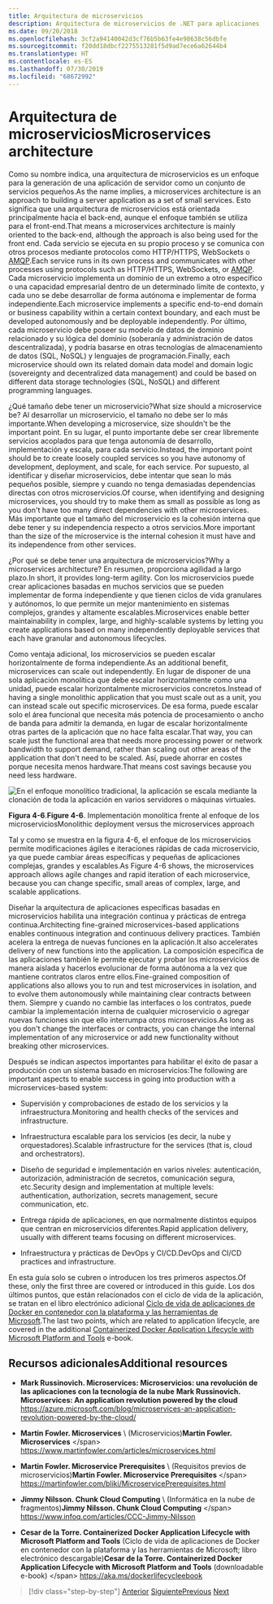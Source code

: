 ```yaml
---
title: Arquitectura de microservicios
description: Arquitectura de microservicios de .NET para aplicaciones .NET en contenedor | Vista desde unos 9000 metros de la arquitectura de microservicios.
ms.date: 09/20/2018
ms.openlocfilehash: 3cf2a94140042d3cf76b5b63fe4e98638c56dbfe
ms.sourcegitcommit: f20dd18dbcf2275513281f5d9ad7ece6a62644b4
ms.translationtype: HT
ms.contentlocale: es-ES
ms.lasthandoff: 07/30/2019
ms.locfileid: "68672992"
---
```

# <a name="microservices-architecture"></a><span data-ttu-id="2c00b-103">Arquitectura de microservicios</span><span class="sxs-lookup"><span data-stu-id="2c00b-103">Microservices architecture</span></span>

<span data-ttu-id="2c00b-104">Como su nombre indica, una arquitectura de microservicios es un enfoque para la generación de una aplicación de servidor como un conjunto de servicios pequeños.</span><span class="sxs-lookup"><span data-stu-id="2c00b-104">As the name implies, a microservices architecture is an approach to building a server application as a set of small services.</span></span> <span data-ttu-id="2c00b-105">Esto significa que una arquitectura de microservicios está orientada principalmente hacia el back-end, aunque el enfoque también se utiliza para el front-end.</span><span class="sxs-lookup"><span data-stu-id="2c00b-105">That means a microservices architecture is mainly oriented to the back-end, although the approach is also being used for the front end.</span></span> <span data-ttu-id="2c00b-106">Cada servicio se ejecuta en su propio proceso y se comunica con otros procesos mediante protocolos como HTTP/HTTPS, WebSockets o [AMQP](https://en.wikipedia.org/wiki/Advanced_Message_Queuing_Protocol).</span><span class="sxs-lookup"><span data-stu-id="2c00b-106">Each service runs in its own process and communicates with other processes using protocols such as HTTP/HTTPS, WebSockets, or [AMQP](https://en.wikipedia.org/wiki/Advanced_Message_Queuing_Protocol).</span></span> <span data-ttu-id="2c00b-107">Cada microservicio implementa un dominio de un extremo a otro específico o una capacidad empresarial dentro de un determinado límite de contexto, y cada uno se debe desarrollar de forma autónoma e implementar de forma independiente.</span><span class="sxs-lookup"><span data-stu-id="2c00b-107">Each microservice implements a specific end-to-end domain or business capability within a certain context boundary, and each must be developed autonomously and be deployable independently.</span></span> <span data-ttu-id="2c00b-108">Por último, cada microservicio debe poseer su modelo de datos de dominio relacionado y su lógica del dominio (soberanía y administración de datos descentralizada), y podría basarse en otras tecnologías de almacenamiento de datos (SQL, NoSQL) y lenguajes de programación.</span><span class="sxs-lookup"><span data-stu-id="2c00b-108">Finally, each microservice should own its related domain data model and domain logic (sovereignty and decentralized data management) and could be based on different data storage technologies (SQL, NoSQL) and different programming languages.</span></span>

<span data-ttu-id="2c00b-109">¿Qué tamaño debe tener un microservicio?</span><span class="sxs-lookup"><span data-stu-id="2c00b-109">What size should a microservice be?</span></span> <span data-ttu-id="2c00b-110">Al desarrollar un microservicio, el tamaño no debe ser lo más importante.</span><span class="sxs-lookup"><span data-stu-id="2c00b-110">When developing a microservice, size shouldn't be the important point.</span></span> <span data-ttu-id="2c00b-111">En su lugar, el punto importante debe ser crear libremente servicios acoplados para que tenga autonomía de desarrollo, implementación y escala, para cada servicio.</span><span class="sxs-lookup"><span data-stu-id="2c00b-111">Instead, the important point should be to create loosely coupled services so you have autonomy of development, deployment, and scale, for each service.</span></span> <span data-ttu-id="2c00b-112">Por supuesto, al identificar y diseñar microservicios, debe intentar que sean lo más pequeños posible, siempre y cuando no tenga demasiadas dependencias directas con otros microservicios.</span><span class="sxs-lookup"><span data-stu-id="2c00b-112">Of course, when identifying and designing microservices, you should try to make them as small as possible as long as you don't have too many direct dependencies with other microservices.</span></span> <span data-ttu-id="2c00b-113">Más importante que el tamaño del microservicio es la cohesión interna que debe tener y su independencia respecto a otros servicios.</span><span class="sxs-lookup"><span data-stu-id="2c00b-113">More important than the size of the microservice is the internal cohesion it must have and its independence from other services.</span></span>

<span data-ttu-id="2c00b-114">¿Por qué se debe tener una arquitectura de microservicios?</span><span class="sxs-lookup"><span data-stu-id="2c00b-114">Why a microservices architecture?</span></span> <span data-ttu-id="2c00b-115">En resumen, proporciona agilidad a largo plazo.</span><span class="sxs-lookup"><span data-stu-id="2c00b-115">In short, it provides long-term agility.</span></span> <span data-ttu-id="2c00b-116">Con los microservicios puede crear aplicaciones basadas en muchos servicios que se pueden implementar de forma independiente y que tienen ciclos de vida granulares y autónomos, lo que permite un mejor mantenimiento en sistemas complejos, grandes y altamente escalables.</span><span class="sxs-lookup"><span data-stu-id="2c00b-116">Microservices enable better maintainability in complex, large, and highly-scalable systems by letting you create applications based on many independently deployable services that each have granular and autonomous lifecycles.</span></span>

<span data-ttu-id="2c00b-117">Como ventaja adicional, los microservicios se pueden escalar horizontalmente de forma independiente.</span><span class="sxs-lookup"><span data-stu-id="2c00b-117">As an additional benefit, microservices can scale out independently.</span></span> <span data-ttu-id="2c00b-118">En lugar de disponer de una sola aplicación monolítica que debe escalar horizontalmente como una unidad, puede escalar horizontalmente microservicios concretos.</span><span class="sxs-lookup"><span data-stu-id="2c00b-118">Instead of having a single monolithic application that you must scale out as a unit, you can instead scale out specific microservices.</span></span> <span data-ttu-id="2c00b-119">De esa forma, puede escalar solo el área funcional que necesita más potencia de procesamiento o ancho de banda para admitir la demanda, en lugar de escalar horizontalmente otras partes de la aplicación que no hace falta escalar.</span><span class="sxs-lookup"><span data-stu-id="2c00b-119">That way, you can scale just the functional area that needs more processing power or network bandwidth to support demand, rather than scaling out other areas of the application that don't need to be scaled.</span></span> <span data-ttu-id="2c00b-120">Así, puede ahorrar en costes porque necesita menos hardware.</span><span class="sxs-lookup"><span data-stu-id="2c00b-120">That means cost savings because you need less hardware.</span></span>

![En el enfoque monolítico tradicional, la aplicación se escala mediante la clonación de toda la aplicación en varios servidores o máquinas virtuales.](./media/image6.png)

<span data-ttu-id="2c00b-123">**Figura 4-6**.</span><span class="sxs-lookup"><span data-stu-id="2c00b-123">**Figure 4-6**.</span></span> <span data-ttu-id="2c00b-124">Implementación monolítica frente al enfoque de los microservicios</span><span class="sxs-lookup"><span data-stu-id="2c00b-124">Monolithic deployment versus the microservices approach</span></span>

<span data-ttu-id="2c00b-125">Tal y como se muestra en la figura 4-6, el enfoque de los microservicios permite modificaciones ágiles e iteraciones rápidas de cada microservicio, ya que puede cambiar áreas específicas y pequeñas de aplicaciones complejas, grandes y escalables.</span><span class="sxs-lookup"><span data-stu-id="2c00b-125">As Figure 4-6 shows, the microservices approach allows agile changes and rapid iteration of each microservice, because you can change specific, small areas of complex, large, and scalable applications.</span></span>

<span data-ttu-id="2c00b-126">Diseñar la arquitectura de aplicaciones específicas basadas en microservicios habilita una integración continua y prácticas de entrega continua.</span><span class="sxs-lookup"><span data-stu-id="2c00b-126">Architecting fine-grained microservices-based applications enables continuous integration and continuous delivery practices.</span></span> <span data-ttu-id="2c00b-127">También acelera la entrega de nuevas funciones en la aplicación.</span><span class="sxs-lookup"><span data-stu-id="2c00b-127">It also accelerates delivery of new functions into the application.</span></span> <span data-ttu-id="2c00b-128">La composición específica de las aplicaciones también le permite ejecutar y probar los microservicios de manera aislada y hacerlos evolucionar de forma autónoma a la vez que mantiene contratos claros entre ellos.</span><span class="sxs-lookup"><span data-stu-id="2c00b-128">Fine-grained composition of applications also allows you to run and test microservices in isolation, and to evolve them autonomously while maintaining clear contracts between them.</span></span> <span data-ttu-id="2c00b-129">Siempre y cuando no cambie las interfaces o los contratos, puede cambiar la implementación interna de cualquier microservicio o agregar nuevas funciones sin que ello interrumpa otros microservicios.</span><span class="sxs-lookup"><span data-stu-id="2c00b-129">As long as you don't change the interfaces or contracts, you can change the internal implementation of any microservice or add new functionality without breaking other microservices.</span></span>

<span data-ttu-id="2c00b-130">Después se indican aspectos importantes para habilitar el éxito de pasar a producción con un sistema basado en microservicios:</span><span class="sxs-lookup"><span data-stu-id="2c00b-130">The following are important aspects to enable success in going into production with a microservices-based system:</span></span>

- <span data-ttu-id="2c00b-131">Supervisión y comprobaciones de estado de los servicios y la infraestructura.</span><span class="sxs-lookup"><span data-stu-id="2c00b-131">Monitoring and health checks of the services and infrastructure.</span></span>

- <span data-ttu-id="2c00b-132">Infraestructura escalable para los servicios (es decir, la nube y orquestadores).</span><span class="sxs-lookup"><span data-stu-id="2c00b-132">Scalable infrastructure for the services (that is, cloud and orchestrators).</span></span>

- <span data-ttu-id="2c00b-133">Diseño de seguridad e implementación en varios niveles: autenticación, autorización, administración de secretos, comunicación segura, etc.</span><span class="sxs-lookup"><span data-stu-id="2c00b-133">Security design and implementation at multiple levels: authentication, authorization, secrets management, secure communication, etc.</span></span>

- <span data-ttu-id="2c00b-134">Entrega rápida de aplicaciones, en que normalmente distintos equipos que centran en microservicios diferentes.</span><span class="sxs-lookup"><span data-stu-id="2c00b-134">Rapid application delivery, usually with different teams focusing on different microservices.</span></span>

- <span data-ttu-id="2c00b-135">Infraestructura y prácticas de DevOps y CI/CD.</span><span class="sxs-lookup"><span data-stu-id="2c00b-135">DevOps and CI/CD practices and infrastructure.</span></span>

<span data-ttu-id="2c00b-136">En esta guía solo se cubren o introducen los tres primeros aspectos.</span><span class="sxs-lookup"><span data-stu-id="2c00b-136">Of these, only the first three are covered or introduced in this guide.</span></span> <span data-ttu-id="2c00b-137">Los dos últimos puntos, que están relacionados con el ciclo de vida de la aplicación, se tratan en el libro electrónico adicional [Ciclo de vida de aplicaciones de Docker en contenedor con la plataforma y las herramientas de Microsoft](https://aka.ms/dockerlifecycleebook).</span><span class="sxs-lookup"><span data-stu-id="2c00b-137">The last two points, which are related to application lifecycle, are covered in the additional [Containerized Docker Application Lifecycle with Microsoft Platform and Tools](https://aka.ms/dockerlifecycleebook) e-book.</span></span>

## <a name="additional-resources"></a><span data-ttu-id="2c00b-138">Recursos adicionales</span><span class="sxs-lookup"><span data-stu-id="2c00b-138">Additional resources</span></span>

- <span data-ttu-id="2c00b-139">**Mark Russinovich. Microservices: Microservicios: una revolución de las aplicaciones con la tecnología de la nube** </span><span class="sxs-lookup"><span data-stu-id="2c00b-139">**Mark Russinovich. Microservices: An application revolution powered by the cloud** </span></span>\
  <https://azure.microsoft.com/blog/microservices-an-application-revolution-powered-by-the-cloud/>

- <span data-ttu-id="2c00b-140">**Martin Fowler. Microservices** \ (Microservicios)</span><span class="sxs-lookup"><span data-stu-id="2c00b-140">**Martin Fowler. Microservices** \</span></span>
  <https://www.martinfowler.com/articles/microservices.html>

- <span data-ttu-id="2c00b-141">**Martin Fowler. Microservice Prerequisites** \ (Requisitos previos de microservicios)</span><span class="sxs-lookup"><span data-stu-id="2c00b-141">**Martin Fowler. Microservice Prerequisites** \</span></span>
  <https://martinfowler.com/bliki/MicroservicePrerequisites.html>

- <span data-ttu-id="2c00b-142">**Jimmy Nilsson. Chunk Cloud Computing** \ (Informática en la nube de fragmentos)</span><span class="sxs-lookup"><span data-stu-id="2c00b-142">**Jimmy Nilsson. Chunk Cloud Computing** \</span></span>
  <https://www.infoq.com/articles/CCC-Jimmy-Nilsson>

- <span data-ttu-id="2c00b-143">**Cesar de la Torre. Containerized Docker Application Lifecycle with Microsoft Platform and Tools** (Ciclo de vida de aplicaciones de Docker en contenedor con la plataforma y las herramientas de Microsoft; libro electrónico descargable)</span><span class="sxs-lookup"><span data-stu-id="2c00b-143">**Cesar de la Torre. Containerized Docker Application Lifecycle with Microsoft Platform and Tools** (downloadable e-book) \</span></span>
  <https://aka.ms/dockerlifecycleebook>

>[!div class="step-by-step"]
><span data-ttu-id="2c00b-144">[Anterior](service-oriented-architecture.md)
>[Siguiente](data-sovereignty-per-microservice.md)</span><span class="sxs-lookup"><span data-stu-id="2c00b-144">[Previous](service-oriented-architecture.md)
[Next](data-sovereignty-per-microservice.md)</span></span>
